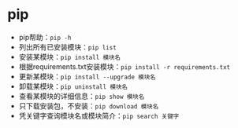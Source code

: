 # pip

* pip帮助：`pip -h`
* 列出所有已安装模块：`pip list`
* 安装某模块：`pip install 模块名`
* 根据requirements.txt安装模块：`pip install -r requirements.txt`
* 更新某模块：`pip install --upgrade 模块名`
* 卸载某模块：`pip uninstall 模块名`
* 查看某模块的详细信息：`pip show 模块名`
* 只下载安装包，不安装：`pip download 模块名`
* 凭关键字查询模块名或模块简介：`pip search 关键字`
